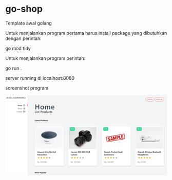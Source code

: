# go-shop

Template awal golang 

Untuk menjalankan program pertama harus install package yang dibutuhkan dengan perintah:

go mod tidy

Untuk menjalankan program perintah:

go run .

server running di localhost:8080

screenshot program

![Alt text](./Screenshot-1.png?raw=true "Title")
